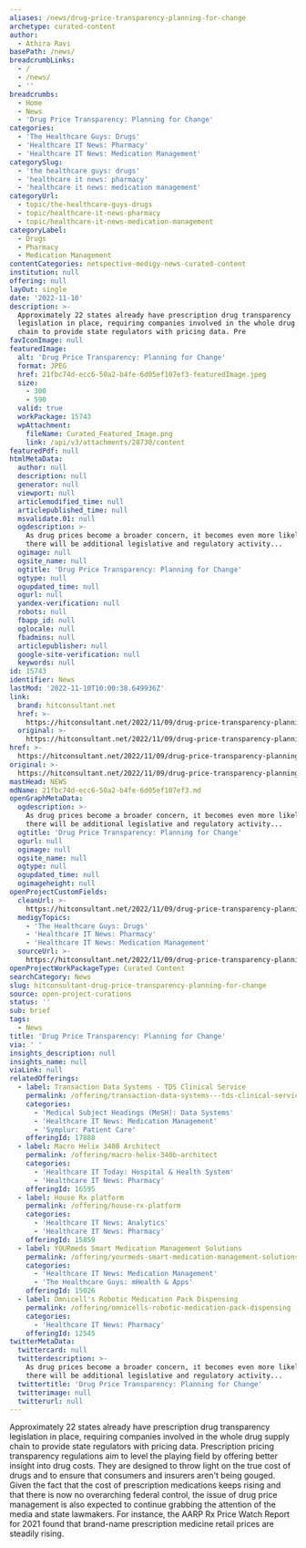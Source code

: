 ```yaml
---
aliases: /news/drug-price-transparency-planning-for-change
archetype: curated-content
author:
  - Athira Ravi
basePath: /news/
breadcrumbLinks:
  - /
  - /news/
  - ''
breadcrumbs:
  - Home
  - News
  - 'Drug Price Transparency: Planning for Change'
categories:
  - 'The Healthcare Guys: Drugs'
  - 'Healthcare IT News: Pharmacy'
  - 'Healthcare IT News: Medication Management'
categorySlug:
  - 'the healthcare guys: drugs'
  - 'healthcare it news: pharmacy'
  - 'healthcare it news: medication management'
categoryUrl:
  - topic/the-healthcare-guys-drugs
  - topic/healthcare-it-news-pharmacy
  - topic/healthcare-it-news-medication-management
categoryLabel:
  - Drugs
  - Pharmacy
  - Medication Management
contentCategories: netspective-medigy-news-curated-content
institution: null
offering: null
layOut: single
date: '2022-11-10'
description: >-
  Approximately 22 states already have prescription drug transparency
  legislation in place, requiring companies involved in the whole drug supply
  chain to provide state regulators with pricing data. Pre
favIconImage: null
featuredImage:
  alt: 'Drug Price Transparency: Planning for Change'
  format: JPEG
  href: 21fbc74d-ecc6-50a2-b4fe-6d05ef107ef3-featuredImage.jpeg
  size:
    - 300
    - 590
  valid: true
  workPackage: 15743
  wpAttachment:
    fileName: Curated_Featured_Image.png
    link: /api/v3/attachments/28730/content
featuredPdf: null
htmlMetaData:
  author: null
  description: null
  generator: null
  viewport: null
  articlemodified_time: null
  articlepublished_time: null
  msvalidate.01: null
  ogdescription: >-
    As drug prices become a broader concern, it becomes even more likely that
    there will be additional legislative and regulatory activity...
  ogimage: null
  ogsite_name: null
  ogtitle: 'Drug Price Transparency: Planning for Change'
  ogtype: null
  ogupdated_time: null
  ogurl: null
  yandex-verification: null
  robots: null
  fbapp_id: null
  oglocale: null
  fbadmins: null
  articlepublisher: null
  google-site-verification: null
  keywords: null
id: 15743
identifier: News
lastMod: '2022-11-10T10:00:38.649936Z'
link:
  brand: hitconsultant.net
  href: >-
    https://hitconsultant.net/2022/11/09/drug-price-transparency-planning-for-change/
  original: >-
    https://hitconsultant.net/2022/11/09/drug-price-transparency-planning-for-change/
href: >-
  https://hitconsultant.net/2022/11/09/drug-price-transparency-planning-for-change/
original: >-
  https://hitconsultant.net/2022/11/09/drug-price-transparency-planning-for-change/
mastHead: NEWS
mdName: 21fbc74d-ecc6-50a2-b4fe-6d05ef107ef3.md
openGraphMetaData:
  ogdescription: >-
    As drug prices become a broader concern, it becomes even more likely that
    there will be additional legislative and regulatory activity...
  ogtitle: 'Drug Price Transparency: Planning for Change'
  ogurl: null
  ogimage: null
  ogsite_name: null
  ogtype: null
  ogupdated_time: null
  ogimageheight: null
openProjectCustomFields:
  cleanUrl: >-
    https://hitconsultant.net/2022/11/09/drug-price-transparency-planning-for-change/
  medigyTopics:
    - 'The Healthcare Guys: Drugs'
    - 'Healthcare IT News: Pharmacy'
    - 'Healthcare IT News: Medication Management'
  sourceUrl: >-
    https://hitconsultant.net/2022/11/09/drug-price-transparency-planning-for-change/
openProjectWorkPackageType: Curated Content
searchCategory: News
slug: hitconsultant-drug-price-transparency-planning-for-change
source: open-project-curations
status: ''
sub: brief
tags:
  - News
title: 'Drug Price Transparency: Planning for Change'
via: ' '
insights_description: null
insights_name: null
viaLink: null
relatedOfferings:
  - label: Transaction Data Systems - TDS Clinical Service
    permalink: /offering/transaction-data-systems---tds-clinical-service
    categories:
      - 'Medical Subject Headings (MeSH): Data Systems'
      - 'Healthcare IT News: Medication Management'
      - 'Symplur: Patient Care'
    offeringId: 17888
  - label: Macro Helix 340B Architect
    permalink: /offering/macro-helix-340b-architect
    categories:
      - 'Healthcare IT Today: Hospital & Health System'
      - 'Healthcare IT News: Pharmacy'
    offeringId: 16595
  - label: House Rx platform
    permalink: /offering/house-rx-platform
    categories:
      - 'Healthcare IT News: Analytics'
      - 'Healthcare IT News: Pharmacy'
    offeringId: 15859
  - label: YOURmeds Smart Medication Management Solutions
    permalink: /offering/yourmeds-smart-medication-management-solutions
    categories:
      - 'Healthcare IT News: Medication Management'
      - 'The Healthcare Guys: mHealth & Apps'
    offeringId: 15026
  - label: Omnicell's Robotic Medication Pack Dispensing
    permalink: /offering/omnicells-robotic-medication-pack-dispensing
    categories:
      - 'Healthcare IT News: Pharmacy'
    offeringId: 12545
twitterMetaData:
  twittercard: null
  twitterdescription: >-
    As drug prices become a broader concern, it becomes even more likely that
    there will be additional legislative and regulatory activity...
  twittertitle: 'Drug Price Transparency: Planning for Change'
  twitterimage: null
  twitterurl: null
---
```

<p>Approximately 22 states already have prescription drug transparency legislation in place, requiring companies involved in the whole drug supply chain to provide state regulators with pricing data. Prescription pricing transparency regulations aim to level the playing field by offering better insight into drug costs. They are designed to throw light on the true cost of drugs and to ensure that consumers and insurers aren't being gouged. Given the fact that the cost of prescription medications keeps rising and that there is now no overarching federal control, the issue of drug price management is also expected to continue grabbing the attention of the media and state lawmakers. For instance, the AARP Rx Price Watch Report for 2021 found that brand-name prescription medicine retail prices are steadily rising.</p>